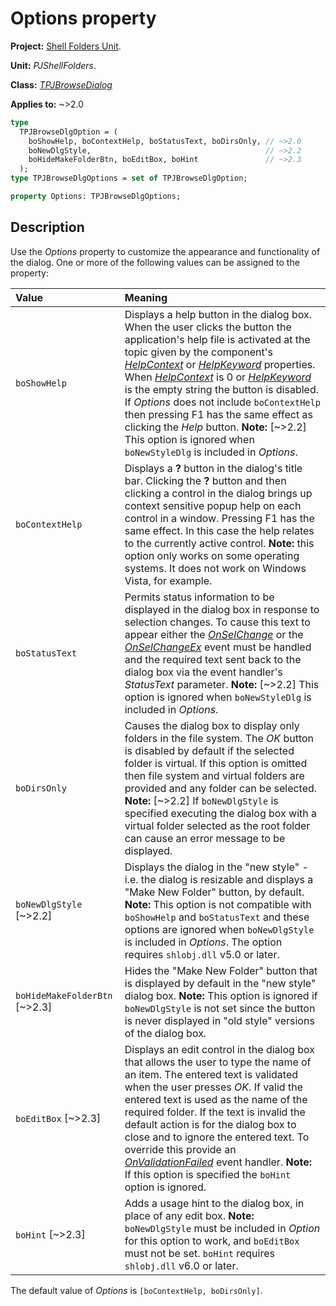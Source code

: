 # Options property

**Project:** [Shell Folders Unit](ShellFoldersUnit.md).

**Unit:** _PJShellFolders_.

**Class:** _[TPJBrowseDialog](TPJBrowseDialog.md)_

**Applies to:** ~>2.0

```pascal
type
  TPJBrowseDlgOption = (
    boShowHelp, boContextHelp, boStatusText, boDirsOnly, // ~>2.0
    boNewDlgStyle,                                       // ~>2.2 
    boHideMakeFolderBtn, boEditBox, boHint               // ~>2.3
  );
type TPJBrowseDlgOptions = set of TPJBrowseDlgOption;

property Options: TPJBrowseDlgOptions;
```

## Description

Use the _Options_ property to customize the appearance and functionality of the dialog. One or more of the following values can be assigned to the property:

| Value | Meaning |
|:------|:--------|
| `boShowHelp` | Displays a help button in the dialog box. When the user clicks the button the application's help file is activated at the topic given by the component's _[HelpContext](TPJBrowseDialogHelpContext.md)_ or _[HelpKeyword](TPJBrowseDialogHelpKeyword.md)_ properties. When _[HelpContext](TPJBrowseDialogHelpContext.md)_ is 0 or _[HelpKeyword](TPJBrowseDialogHelpKeyword.md)_ is the empty string the button is disabled. If _Options_ does not include `boContextHelp` then pressing F1 has the same effect as clicking the _Help_ button. **Note:** [~>2.2] This option is ignored when `boNewStyleDlg` is included in _Options_. |
| `boContextHelp` | Displays a **?** button in the dialog's title bar. Clicking the **?** button and then clicking a control in the dialog brings up context sensitive popup help on each control in a window. Pressing F1 has the same effect. In this case the help relates to the currently active control. **Note:** this option only works on some operating systems. It does not work on Windows Vista, for example. |
| `boStatusText` | Permits status information to be displayed in the dialog box in response to selection changes. To cause this text to appear either the _[OnSelChange](TPJBrowseDialogOnSelChange.md)_ or the _[OnSelChangeEx](TPJBrowseDialogOnSelChangeEx.md)_ event must be handled and the required text sent back to the dialog box via the event handler's _StatusText_ parameter. **Note:** [~>2.2] This option is ignored when `boNewStyleDlg` is included in _Options_. |
| `boDirsOnly` | Causes the dialog box to display only folders in the file system. The _OK_ button is disabled by default if the selected folder is virtual. If this option is omitted then file system and virtual folders are provided and any folder can be selected. **Note:** [~>2.2] If `boNewDlgStyle` is specified executing the dialog box with a virtual folder selected as the root folder can cause an error message to be displayed. |
| `boNewDlgStyle` [~>2.2] | Displays the dialog in the "new style" - i.e. the dialog is resizable and displays a "Make New Folder" button, by default. **Note:** This option is not compatible with `boShowHelp` and `boStatusText` and these options are ignored when `boNewDlgStyle` is included in _Options_. The option requires `shlobj.dll` v5.0 or later. |
| `boHideMakeFolderBtn` [~>2.3] | Hides the "Make New Folder" button that is displayed by default in the "new style" dialog box. **Note:** This option is ignored if `boNewDlgStyle` is not set since the button is never displayed in "old style" versions of the dialog box. |
| `boEditBox` [~>2.3] | Displays an edit control in the dialog box that allows the user to type the name of an item. The entered text is validated when the user presses _OK_. If valid the entered text is used as the name of the required folder. If the text is invalid the default action is for the dialog box to close and to ignore the entered text. To override this provide an _[OnValidationFailed](TPJBrowseDialogOnValidationFailed.md)_ event handler. **Note:** If this option is specified the `boHint` option is ignored. |
| `boHint` [~>2.3] | Adds a usage hint to the dialog box, in place of any edit box. **Note:** `boNewDlgStyle` must be included in _Option_ for this option to work, and `boEditBox` must not be set. `boHint` requires `shlobj.dll` v6.0 or later. |

The default value of _Options_ is `[boContextHelp, boDirsOnly]`.
